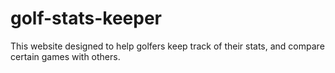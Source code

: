 # golf-stats-keeper
This website designed to help golfers keep track of their stats, and compare certain games with others. 
